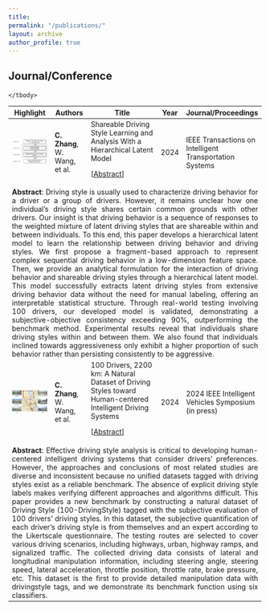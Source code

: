 ```yaml
---
title: 
permalink: "/publications/"
layout: archive
author_profile: true
---
```


<!--
{% if author.googlescholar %}
  You can also find my articles on <u><a href="{{author.googlescholar}}">my Google Scholar profile</a>.</u>
{% endif %}
{% include base_path %}
{% for post in site.publications reversed %}
  {% include archive-single.html %}
{% endfor %}
-->

<!-- ## Dissertation
- **W. Wang**. (2018) Adaptive Control of Personalized Driver Assistance Systems. *Ph.D., Mechanical Engineering, Beijing Institute of Technology* (SAE-China Best Dissertation Awards) -->

## Journal/Conference
<!-- 
*Corresponding Author -->

<table style="width:100%">
    <thead>
		<tr>
			<th width="20%">Highlight</th>
			<th width="15%">Authors</th>
			<th width="43%">Title</th>
			<th width="2%">Year</th>
			<th width="20%">Journal/Proceedings</th>
		</tr>
    </thead>
	<tbody>
  <tr id="zhang2024shareable" class="entry">
          <td>
        <div class="polaroid">
          <img src="../images/research/zhang2023shareable.png" width="600" class="research_img">
          <!-- <div class="container">
          Local Prior Sensitivity
          </div> -->
        </div>
      </td>
          <td><strong>C. Zhang</strong>,  W. Wang, et al.</td>
      <td>
        Shareable Driving Style Learning and Analysis With a Hierarchical Latent Model<br>
                <p class="infolinks"> 
                  [<a href="javascript:toggleInfo('zhang2024shareable','abstract')">Abstract</a>]
                  <!-- [<a href="javascript:toggleInfo('zhang2024shareable','bibtex')">BibTeX</a>]  -->
                  <!-- [<a href="https://ieeexplore.ieee.org/abstract/document/8956222">PDF</a>] -->
                  <!--[<a href="https://arxiv.org/abs/2210.08256">arXiv</a>] -->
                  <!-- [<a href="http://tps.uwstarlab.org/">Website</a>] -->
                  <!-- [<a href="https://zhiyongcui.com/blog/2020/07/16/graph-markov-network.html">Post</a>] -->
                  <!-- [<a href="https://github.com/zhiyongc/GraphMarkovNetwork">Code</a>] -->
                  <!-- [<a href="https://github.com/zhiyongc/Graph_Convolutional_LSTM">code</a>] -->
              </p>
        </td>
      <td>2024</td>
      <td>IEEE Transactions on Intelligent Transportation Systems </td>
  </tr>
  <tr id="abs_zhang2024shareable" class="abstract noshow">
      <td colspan="5"><div align="justify"> <b>Abstract</b>: Driving style is usually used to characterize driving behavior for a driver or a group of drivers. However, it remains unclear how one individual’s driving style shares certain common grounds with other drivers. Our insight is that driving behavior is a sequence of responses to the weighted mixture of latent driving styles that are shareable within and between individuals. To this end, this paper develops a hierarchical latent model to learn the relationship between driving behavior and driving styles. We first propose a fragment-based approach to represent complex sequential driving behavior in a low-dimension feature space. Then, we provide an analytical formulation for the interaction of driving behavior and shareable driving styles through a hierarchical latent model. This model successfully extracts latent driving styles from extensive driving behavior data without the need for manual labeling, offering an interpretable statistical structure. Through real-world testing involving 100 drivers, our developed model is validated, demonstrating a subjective-objective consistency exceeding 90%, outperforming the benchmark method. Experimental results reveal that individuals share driving styles within and between them. We also found that individuals inclined towards aggressiveness only exhibit a higher proportion of such behavior rather than persisting consistently to be aggressive. </div>
    </td>
  </tr>
  <tr id="zhang2023dataset" class="entry">
          <td>
        <div class="polaroid">
          <img src="../images/research/zhang2023dataset.png" width="600" class="research_img">
          <!-- <div class="container">
          Local Prior Sensitivity
          </div> -->
        </div>
      </td>
          <td><strong>C. Zhang</strong>,  W. Wang, et al.</td>
      <td>
        100 Drivers, 2200 km: A Natural Dataset of Driving Styles toward Human-centered Intelligent Driving Systems <br>
                <p class="infolinks"> 
                  [<a href="javascript:toggleInfo('zhang2023dataset','abstract')">Abstract</a>]
                <!-- [<a href="javascript:toggleInfo('zhang2022coordinatedcontrol','bibtex')">BibTeX</a>] -->
                  <!-- [<a href="https://ieeexplore.ieee.org/abstract/document/8956222">PDF</a>] -->
                  <!--[<a href="https://arxiv.org/abs/2210.08256">arXiv</a>]-->
                  <!-- [<a href="http://tps.uwstarlab.org/">Website</a>] -->
                  <!-- [<a href="https://zhiyongcui.com/blog/2020/07/16/graph-markov-network.html">Post</a>] -->
                  <!-- [<a href="https://github.com/zhiyongc/GraphMarkovNetwork">Code</a>] -->
                  <!-- [<a href="https://github.com/zhiyongc/Graph_Convolutional_LSTM">code</a>] -->
              </p>
        </td>
      <td>2024</td>
      <td>2024 IEEE Intelligent Vehicles Symposium (in press)</td>
  </tr>
  <tr id="abs_zhang2024dataset" class="abstract noshow">
      <td colspan="5"><div align="justify"> <b>Abstract</b>: Effective driving style analysis is critical to developing human-centered intelligent driving systems that consider drivers’ preferences. However, the approaches and conclusions of most related studies are diverse and inconsistent because no unified datasets tagged with driving styles exist as a reliable benchmark. The absence of explicit driving style labels makes verifying different approaches and algorithms difficult. This paper provides a new benchmark by constructing a natural dataset of Driving Style (100-DrivingStyle) tagged with the subjective evaluation of 100 drivers’ driving styles. In this dataset, the subjective quantification of each driver’s driving style is from themselves and an expert according to the Likertscale questionnaire. The testing routes are selected to cover various driving scenarios, including highways, urban, highway ramps, and signalized traffic. The collected driving data consists of lateral and longitudinal manipulation information, including steering angle, steering speed, lateral acceleration, throttle position, throttle rate, brake pressure, etc. This dataset is the first to provide detailed manipulation data with drivingstyle tags, and we demonstrate its benchmark function using six classifiers. </div>
    </td>
   </tr>
 
	</tbody>
</table>



<!-- ## Patents
4. **Wenshuo Wang**, Aditya Ramesh, Ding Zhao. [Unsurpervised classification of encountering scenarios using connected vehicle datasets](https://patents.google.com/patent/US20200133269A1/en). US20200133269A1, USA, 2020 -->

